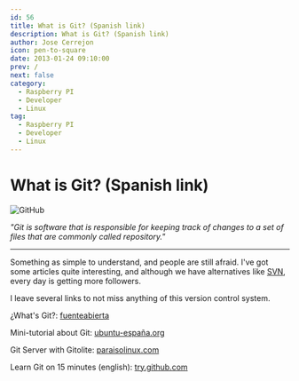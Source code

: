 ```yaml
---
id: 56
title: What is Git? (Spanish link)
description: What is Git? (Spanish link)
author: Jose Cerrejon
icon: pen-to-square
date: 2013-01-24 09:10:00
prev: /
next: false
category:
  - Raspberry PI
  - Developer
  - Linux
tag:
  - Raspberry PI
  - Developer
  - Linux
---
```


# What is Git? (Spanish link)

![GitHub](/images/git.jpg)

*"Git is software that is responsible for keeping track of changes to a set of files that are commonly called repository."*

- - -
Something as simple to understand, and people are still afraid. I've got some articles quite interesting, and although we have alternatives like [SVN](http://es.wikipedia.org/wiki/Subversion_(software)), every day is getting more followers.

I leave several links to not miss anything of this version control system.

¿What's Git?: [fuenteabierta](http://fuenteabierta.teubi.co/2013/01/de-romances-y-asiaticas-que-es-git-y-un.html)

Mini-tutorial about Git: [ubuntu-españa.org](http://ubuntu-españa.org/content/mini-manual-de-git)

Git Server with Gitolite: [paraisolinux.com](http://paraisolinux.com/como-servidor-git-con-gitolite/)

Learn Git on 15 minutes (english): [try.github.com](http://try.github.com/levels/1/challenges/1)